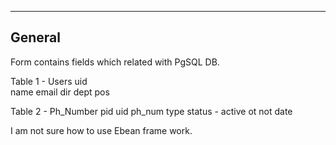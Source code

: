 
----------------------
General
----------------------

Form contains fields which related with PgSQL DB.

Table 1 - Users
uid     
name
email
dir
dept
pos

Table 2 - Ph_Number
pid
uid
ph_num
type
status - active ot not
date

I am not sure how to use Ebean frame work.
